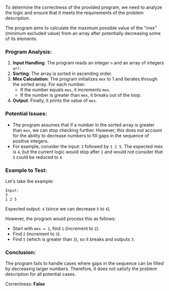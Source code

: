 To determine the correctness of the provided program, we need to analyze the logic and ensure that it meets the requirements of the problem description.

The program aims to calculate the maximum possible value of the "mex" (minimum excluded value) from an array after potentially decreasing some of its elements. 

### Program Analysis:
1. **Input Handling**: The program reads an integer `n` and an array of integers `arr`.
2. **Sorting**: The array is sorted in ascending order.
3. **Mex Calculation**: The program initializes `mex` to 1 and iterates through the sorted array. For each number:
   - If the number equals `mex`, it increments `mex`.
   - If the number is greater than `mex`, it breaks out of the loop.
4. **Output**: Finally, it prints the value of `mex`.

### Potential Issues:
- The program assumes that if a number in the sorted array is greater than `mex`, we can stop checking further. However, this does not account for the ability to decrease numbers to fill gaps in the sequence of positive integers.
- For example, consider the input: `3` followed by `1 2 5`. The expected mex is `4`, but the current logic would stop after `2` and would not consider that `5` could be reduced to `4`.

### Example to Test:
Let's take the example:
```
Input:
3
1 2 5
```
Expected output: `4` (since we can decrease `5` to `4`).

However, the program would process this as follows:
- Start with `mex = 1`, find `1` (increment to `2`).
- Find `2` (increment to `3`).
- Find `5` (which is greater than `3`), so it breaks and outputs `3`.

### Conclusion:
The program fails to handle cases where gaps in the sequence can be filled by decreasing larger numbers. Therefore, it does not satisfy the problem description for all potential cases.

Correctness: **False**